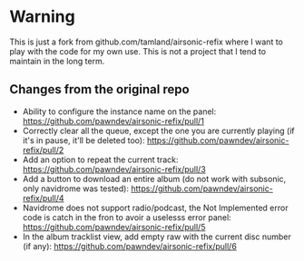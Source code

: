 # Warning

This is just a fork from github.com/tamland/airsonic-refix where I want to play with the code for my own use.
This is not a project that I tend to maintain in the long term.

## Changes from the original repo

- Ability to configure the instance name on the panel: https://github.com/pawndev/airsonic-refix/pull/1
- Correctly clear all the queue, except the one you are currently playing (if it's in pause, it'll be deleted too): https://github.com/pawndev/airsonic-refix/pull/2
- Add an option to repeat the current track: https://github.com/pawndev/airsonic-refix/pull/3
- Add a button to download an entire album (do not work with subsonic, only navidrome was tested): https://github.com/pawndev/airsonic-refix/pull/4
- Navidrome does not support radio/podcast, the Not Implemented error code is catch in the fron to avoir a uselesss error panel: https://github.com/pawndev/airsonic-refix/pull/5
- In the album tracklist view, add empty raw with the current disc number (if any): https://github.com/pawndev/airsonic-refix/pull/6